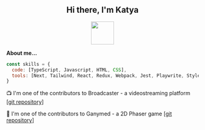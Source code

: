 <h2 align="center">Hi there, I'm Katya</a></h2>
<p align="center"><img src="https://media4.giphy.com/media/ZO7JG72fMpXgrN2uCI/giphy.gif?cid=790b7611de2228da7b1a2eefe4655cf94bd5cf1d764f976f&rid=giphy.gif" width="60"></p>

**About me...**
```javascript
const skills = {
  code: [TypeScript, Javascript, HTML, CSS],
  tools: [Next, Tailwind, React, Redux, Webpack, Jest, Playwrite, Styled-Components, Ant-Design, NodeJS, Express, WebSockets, PostgreSQL]
}
```

📺  I'm one of the contributors to Broadcaster - a videostreaming platform <a href="https://github.com/kaechyou/broadcaster" target="_blank">[git repository]</a>

👾  I'm one of the contributors to Ganymed - a 2D Phaser game <a href="https://github.com/chebok/ganymede-project" target="_blank">[git repository]</a>
